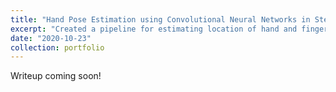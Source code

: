 ```yaml
---
title: "Hand Pose Estimation using Convolutional Neural Networks in Stereoscopic Vision"
excerpt: "Created a pipeline for estimating location of hand and finger keypoints with a stereo camera using deep convolutional neural networks.<br/><img src='/images/hand-pose.png'>"
date: "2020-10-23"
collection: portfolio
---
```


Writeup coming soon!